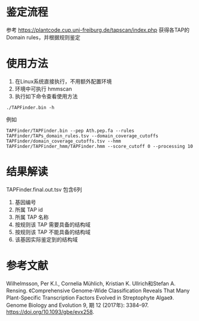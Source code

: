 # 鉴定流程
参考 https://plantcode.cup.uni-freiburg.de/tapscan/index.php 获得各TAP的Domain rules，并根据规则鉴定

# 使用方法
1. 在Linux系统直接执行，不用额外配置环境
2. 环境中可执行 hmmscan
3. 执行如下命令查看使用方法
```
./TAPFinder.bin -h
```
例如
```
TAPFinder/TAPFinder.bin --pep Ath.pep.fa --rules TAPFinder/TAPs_domain_rules.tsv --domain_coverage_cutoffs TAPFinder/domain_coverage_cutoffs.tsv --hmm TAPFinder/TAPFinder_hmm/TAPFinder.hmm --score_cutoff 0 --processing 10
```

# 结果解读
TAPFinder.final.out.tsv 包含6列
1. 基因编号
2. 所属 TAP id
3. 所属 TAP 名称
4. 按规则该 TAP 需要具备的结构域
5. 按规则该 TAP 不能具备的结构域
6. 该基因实际鉴定到的结构域

# 参考文献
Wilhelmsson, Per K.I., Cornelia Mühlich, Kristian K. Ullrich和Stefan A. Rensing. 《Comprehensive Genome-Wide Classification Reveals That Many Plant-Specific Transcription Factors Evolved in Streptophyte Algae》. Genome Biology and Evolution 9, 期 12 (2017年): 3384–97. https://doi.org/10.1093/gbe/evx258.
